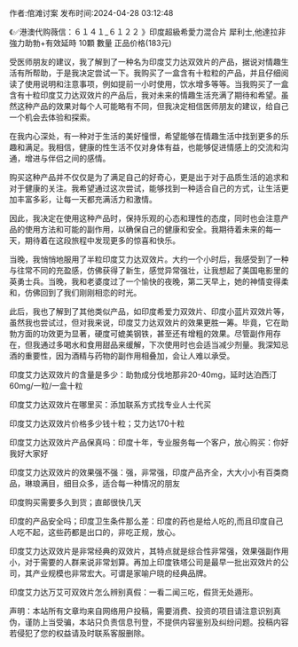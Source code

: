 <p>作者:倌滩讨案 发布时间:2024-04-28 03:12:48</p>
<p>《✅港澳代购薇信：６１４１_６１２２ 》印度超級希愛力混合片 犀利士,他達拉非 強力助勃+有效延時 10顆 數量 正品价格(183元) </p>
									<p>受医师朋友的建议，我了解到了一种名为印度艾力达双效片的产品，据说对情趣生活有所帮助，于是我决定尝试一下。我购买了一盒含有十粒粒的产品，并且仔细阅读了使用说明和注意事项，例如提前一小时使用，饮水增多等等。当我购买了一盒含有十粒印度艾力达双效片的产品后，我对未来的情趣生活充满了期待和希望。虽然这种产品的效果对每个人可能略有不同，但我决定相信医师朋友的建议，给自己一个机会去体验和探索。</p><p></p><p>在我内心深处，有一种对于生活的美好憧憬，希望能够在情趣生活中找到更多的乐趣和满足。我相信，健康的性生活不仅对身体有益，也能够促进情感上的交流和沟通，增进与伴侣之间的感情。</p><p></p><p>购买这种产品并不仅仅是为了满足自己的好奇心，更是出于对于品质生活的追求和对于健康的关注。我希望通过这次尝试，能够找到一种适合自己的方式，让生活更加丰富多彩，让每一天都充满活力和激情。</p><p></p><p>因此，我决定在使用这种产品时，保持乐观的心态和理性的态度，同时也会注意产品的使用方法和可能的副作用，以确保自己的健康和安全。我期待着未来的每一天，期待着在这段旅程中发现更多的惊喜和快乐。</p><p></p><p></p><p></p><p></p><p>当晚，我悄悄地服用了半粒印度艾力达双效片。大约一个小时后，我感受到了一种与往常不同的充盈感，仿佛获得了新生，感觉异常强壮，让我想起了美国电影里的英勇士兵。当晚，我和老婆度过了一个愉快的夜晚，第二天早上，她的神情变得柔和，仿佛回到了我们刚刚相恋的时光。</p><p></p><p></p><p></p><p>此后，我也了解到了其他类似产品，如印度希爱力双效片、印度小蓝片双效片等，虽然我也尝试过，但对我来说，印度艾力达双效片的效果更胜一筹。毕竟，它在助勃方面的功效更为显著，硬度可媲美钢铁，甚至还有增粗的效果。尽管副作用存在，但我通过多喝水和食用甜品来缓解，下次使用时也会适当减少剂量。我深知忌酒的重要性，因为酒精与药物的副作用相叠加，会让人难以承受。</p><p></p><p></p><p></p><p></p><p>印度艾力达双效片的含量是多少：助勃成分伐地那非20-40mg，延时达泊西汀60mg/一粒/一盒十粒</p><p></p><p>印度艾力达双效片在哪里买：添加联系方式找专业人士代买</p><p></p><p>印度艾力达双效片价格多少钱十粒；艾力达170十粒</p><p></p><p>印度艾力达双效片产品保真吗：印度十年，专业服务每一个客户，放心购买：你好我好大家好</p><p></p><p>印度艾力达双效片的效果强不强：强，非常强，印度产品齐全，大大小小有百类商品，琳琅满目，细目众多，适合每一种情况的朋友</p><p></p><p>印度购买需要多久到货；直邮很快几天</p><p></p><p>印度的产品安全吗；印度卫生条件那么差：印度的药也是给人吃的,而且印度自己人吃不起，这些药都是出口的，非吃正规，放心。</p><p></p><p>印度艾力达双效片是非常经典的双效片，其特点就是综合性非常强，效果强副作用小，对于需要的人群来说非常划算。再加上印度铁塔公司是最早一批出双效片的公司，其产业规模也非常宏大。可谓是家喻户晓的经典品牌。</p><p></p><p>印度艾力达万艾可双效片怎么辨别真假：一看二闻三吃，假货无处遁形。</p>				声明：本站所有文章均来自网络用户投稿，需要消费、投资的项目请注意识别真伪，谨防上当受骗，本站只负责信息刊登，不提供内容鉴别及纠纷问题。投稿内容若侵犯了您的权益请及时联系客服删除。				
